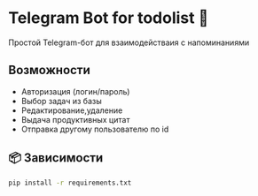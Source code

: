 # Telegram Bot for todolist 📲

Простой Telegram-бот для взаимодействаия с напоминаниями

## Возможности
- Авторизация (логин/пароль)
- Выбор задач из базы
- Редактирование,удаление
- Выдача продуктивных цитат
- Отправка другому пользователю по id

## 📦 Зависимости

```bash
pip install -r requirements.txt